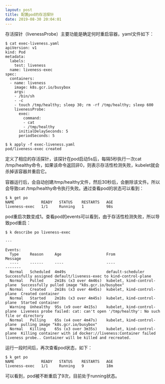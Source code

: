 ```yaml
---
layout: post
title: 配置pod的存活探针
date: 2019-08-30 20:04:01
---
```


存活探针（livenessProbe）主要功能是确定何时重启容器，yaml文件如下：

```
$ cat exec-liveness.yaml
apiVersion: v1
kind: Pod
metadata:
  labels:
    test: liveness
  name: liveness-exec
spec:
  containers:
  - name: liveness
    image: k8s.gcr.io/busybox
    args:
    - /bin/sh
    - -c
    - touch /tmp/healthy; sleep 30; rm -rf /tmp/healthy; sleep 600
    livenessProbe:
      exec:
        command:
        - cat
        - /tmp/healthy
      initialDelaySeconds: 5
      periodSeconds: 5

$ k apply -f exec-liveness.yaml
pod/liveness-exec created
```

定义了相应的存活探针，该探针在pod启动5s后，每隔5秒执行一次cat /tmp/healthy命令，如果该命令返回非0，则表示存活性检测失败，kubelet就会杀掉该容器并重启它。

容器运行后，会自动创建/tmp/healthy文件，然后30秒后，会删除该文件。所以会导致cat /tmp/healthy命令执行失败。通过查看pod的状态可以看到：

```
$ k get po
NAME            READY   STATUS    RESTARTS   AGE
liveness-exec   1/1     Running   1          98s
```

pod重启次数变成1。查看pod的events可以看到，由于存活性检测失败，所以导致pod重启：

```
$ k describe po liveness-exec

···

Events:
  Type     Reason     Age                    From                         Message
  ----     ------     ----                   ----                         -------
  Normal   Scheduled  4m49s                  default-scheduler            Successfully assigned default/liveness-exec to kind-control-plane
  Normal   Pulled     2m18s (x3 over 4m46s)  kubelet, kind-control-plane  Successfully pulled image "k8s.gcr.io/busybox"
  Normal   Created    2m18s (x3 over 4m45s)  kubelet, kind-control-plane  Created container
  Normal   Started    2m18s (x3 over 4m45s)  kubelet, kind-control-plane  Started container
  Warning  Unhealthy  95s (x9 over 4m15s)    kubelet, kind-control-plane  Liveness probe failed: cat: can't open '/tmp/healthy': No such file or directory
  Normal   Pulling    65s (x4 over 4m47s)    kubelet, kind-control-plane  pulling image "k8s.gcr.io/busybox"
  Normal   Killing    65s (x3 over 3m35s)    kubelet, kind-control-plane  Killing container with id docker://liveness:Container failed liveness probe.. Container will be killed and recreated.
```

运行一段时间后，再次查看pod状态，如下：

```
$ k get po
NAME            READY   STATUS    RESTARTS   AGE
liveness-exec   1/1     Running   9          18m
```

可以看到，pod被不断重启了9次，目前处于running状态。
